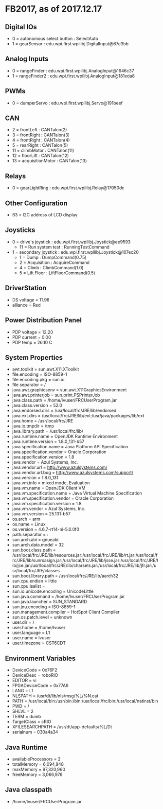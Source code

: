 # FB2017, as of 2017.12.17

## Digital IOs

* 0 = autonomous select button : SelectAuto
* 1 = gearSensor : edu.wpi.first.wpilibj.DigitalInput@67c3bb

## Analog Inputs

* 0 = rangeFinder : edu.wpi.first.wpilibj.AnalogInput@1646c37
* 1 = rangeFinder2 : edu.wpi.first.wpilibj.AnalogInput@181eda8

## PWMs

* 0 = dumperServo : edu.wpi.first.wpilibj.Servo@191beef

## CAN

* 2 = frontLeft : CANTalon(2)
* 3 = frontRight : CANTalon(3)
* 4 = frontRight : CANTalon(4)
* 5 = rearRight : CANTalon(5)
* 11 = climbMotor : CANTalon(11)
* 12 = floorLift : CANTalon(12)
* 13 = acquisitionMotor : CANTalon(13)

## Relays

* 0 = gearLightRing : edu.wpi.first.wpilibj.Relay@17050dc

## Other Configuration

* 63 = I2C address of LCD display

## Joysticks

* 0 = drive's joystick : edu.wpi.first.wpilibj.Joystick@ee9593
    * 11 = Run system test : RunningTestCommand
* 1 = secondary joystick : edu.wpi.first.wpilibj.Joystick@107ec20
    * 1 = Dump : DumpCommand(0.75)
    * 2 = Acquisition : AcquireCommand
    * 4 = Climb : ClimbCommand(1.0)
    * 5 = Lift Floor : LiftFloorCommand(0.5)

## DriverStation

* DS voltage = 11.98
* alliance = Red

## Power Distribution Panel

* PDP voltage = 12.20
* PDP current =  0.00
* PDP temp = 26.10 C

## System Properties

* awt.toolkit = sun.awt.X11.XToolkit
* file.encoding = ISO-8859-1
* file.encoding.pkg = sun.io
* file.separator = /
* java.awt.graphicsenv = sun.awt.X11GraphicsEnvironment
* java.awt.printerjob = sun.print.PSPrinterJob
* java.class.path = /home/lvuser/FRCUserProgram.jar
* java.class.version = 52.0
* java.endorsed.dirs = /usr/local/frc/JRE/lib/endorsed
* java.ext.dirs = /usr/local/frc/JRE/lib/ext:/usr/java/packages/lib/ext
* java.home = /usr/local/frc/JRE
* java.io.tmpdir = /tmp
* java.library.path = /usr/local/frc/lib/
* java.runtime.name = OpenJDK Runtime Environment
* java.runtime.version = 1.8.0_131-b57
* java.specification.name = Java Platform API Specification
* java.specification.vendor = Oracle Corporation
* java.specification.version = 1.8
* java.vendor = Azul Systems, Inc.
* java.vendor.url = http://www.azulsystems.com/
* java.vendor.url.bug = http://www.azulsystems.com/support/
* java.version = 1.8.0_131
* java.vm.info = mixed mode, Evaluation
* java.vm.name = OpenJDK Client VM
* java.vm.specification.name = Java Virtual Machine Specification
* java.vm.specification.vendor = Oracle Corporation
* java.vm.specification.version = 1.8
* java.vm.vendor = Azul Systems, Inc.
* java.vm.version = 25.131-b57
* os.arch = arm
* os.name = Linux
* os.version = 4.6.7-rt14-ni-5.0.0f0
* path.separator = :
* sun.arch.abi = gnueabi
* sun.arch.data.model = 32
* sun.boot.class.path = /usr/local/frc/JRE/lib/resources.jar:/usr/local/frc/JRE/lib/rt.jar:/usr/local/frc/JRE/lib/sunrsasign.jar:/usr/local/frc/JRE/lib/jsse.jar:/usr/local/frc/JRE/lib/jce.jar:/usr/local/frc/JRE/lib/charsets.jar:/usr/local/frc/JRE/lib/jfr.jar:/usr/local/frc/JRE/classes
* sun.boot.library.path = /usr/local/frc/JRE/lib/aarch32
* sun.cpu.endian = little
* sun.cpu.isalist = 
* sun.io.unicode.encoding = UnicodeLittle
* sun.java.command = /home/lvuser/FRCUserProgram.jar
* sun.java.launcher = SUN_STANDARD
* sun.jnu.encoding = ISO-8859-1
* sun.management.compiler = HotSpot Client Compiler
* sun.os.patch.level = unknown
* user.dir = /
* user.home = /home/lvuser
* user.language = L1
* user.name = lvuser
* user.timezone = CST6CDT

## Environment Variables

* DeviceCode = 0x76F2
* DeviceDesc = roboRIO
* EDITOR = vi
* FPGADeviceCode = 0x77A9
* LANG = L1
* NLSPATH = /usr/dt/lib/nls/msg/%L/%N.cat
* PATH = /usr/local/bin:/usr/bin:/bin:/usr/local/frc/bin:/usr/local/natinst/bin
* PWD = /
* SHLVL = 2
* TERM = dumb
* TargetClass = cRIO
* XFILESEARCHPATH = /usr/dt/app-defaults/%L/Dt
* serialnum = 030a4a34

## Java Runtime

* availableProcessors = 2
* totalMemory = 6,094,848
* maxMemory = 97,320,960
* freeMemory = 3,066,976

## Java classpath

* /home/lvuser/FRCUserProgram.jar

